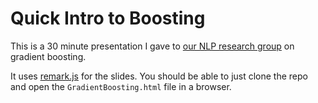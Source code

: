 # Quick Intro to Boosting

This is a 30 minute presentation I gave to
[our NLP research group](http://www.ark.cs.cmu.edu/) on gradient boosting.

It uses [remark.js](https://github.com/gnab/remark) for the slides. You should be able to just
clone the repo and open the `GradientBoosting.html` file in a browser.
